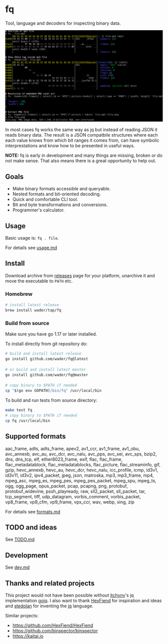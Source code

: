 # fq

Tool, language and decoders for inspecting binary data.

![fq demo](doc/demo.svg)

In most cases fq works the same way as jq but instead of reading JSON it reads binary data.
The result is a JSON compatbile structures where each each value knows from which bit ranges
it comes from, can have symbolic interprestations and know how to be presented in useful ways.

**NOTE:** fq is early in development and many things are missing, broken or do not make sense.
That also means there is a great opportunity to help out.

## Goals

- Make binary formats accessible and queryable.
- Nested formats and bit-oriented decoding.
- Quick and comfortable CLI tool.
- Bit and byte transformations and conversions.
- Programmer's calculator.

## Usage

Basic usage is: `fq . file`.

For details see [usage.md](doc/usage.md)

## Install

Download archive from [releases](https://github.com/wader/fq/releases) page for your
platform, unarchive it and move the executable to `PATH` etc.

### Homebrew

```sh
# install latest release
brew install wader/tap/fq
```

### Build from source

Make sure you have go 1.17 or later installed.

To install directly from git repository do:
```sh
# build and install latest release
go install github.com/wader/fq@latest

# or build and install latest master
go install github.com/wader/fq@master

# copy binary to $PATH if needed
cp "$(go env GOPATH)/bin/fq" /usr/local/bin
```

To build and run tests from source directory:
```sh
make test fq
# copy binary to $PATH if needed
cp fq /usr/local/bin
```

## Supported formats

[./formats_list.jq]: sh-start

aac_frame, adts, adts_frame, apev2, av1_ccr, av1_frame, av1_obu, avc_annexb, avc_au, avc_dcr, avc_nalu, avc_pps, avc_sei, avc_sps, bzip2, dns, dns_tcp, elf, ether8023_frame, exif, flac, flac_frame, flac_metadatablock, flac_metadatablocks, flac_picture, flac_streaminfo, gif, gzip, hevc_annexb, hevc_au, hevc_dcr, hevc_nalu, icc_profile, icmp, id3v1, id3v11, id3v2, ipv4_packet, jpeg, json, matroska, mp3, mp3_frame, mp4, mpeg_asc, mpeg_es, mpeg_pes, mpeg_pes_packet, mpeg_spu, mpeg_ts, ogg, ogg_page, opus_packet, pcap, pcapng, png, protobuf, protobuf_widevine, pssh_playready, raw, sll2_packet, sll_packet, tar, tcp_segment, tiff, udp_datagram, vorbis_comment, vorbis_packet, vp8_frame, vp9_cfm, vp9_frame, vpx_ccr, wav, webp, xing, zip

[#]: sh-end

For details see [formats.md](doc/formats.md)

## TODO and ideas

See [TODO.md](doc/TODO.md)

## Development

See [dev.md](doc/dev.md)

## Thanks and related projects

This project would not have been possible without [itchyny](https://github.com/itchyny)'s
jq implementation [gojq](https://github.com/itchyny/gojq). I also want to thank
[HexFiend](https://github.com/HexFiend/HexFiend) for inspiration and ideas and [stedolan](https://github.com/stedolan)
for inventing the [jq](https://github.com/stedolan/jq) language.

Similar projects:
- https://github.com/HexFiend/HexFiend
- https://github.com/binspector/binspector
- https://kaitai.io
